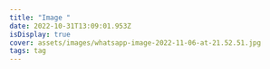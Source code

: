 ```yaml
---
title: "Image "
date: 2022-10-31T13:09:01.953Z
isDisplay: true
cover: assets/images/whatsapp-image-2022-11-06-at-21.52.51.jpg
tags: tag
---
```

